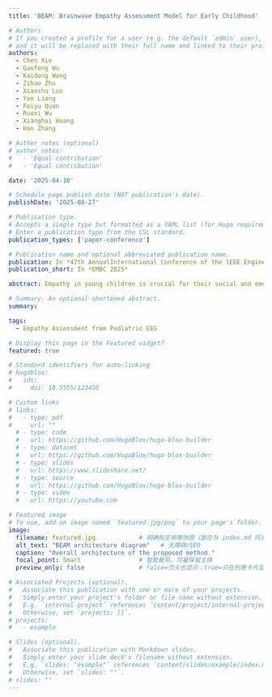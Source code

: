 ```yaml
---
title: 'BEAM: Brainwave Empathy Assessment Model for Early Childhood'

# Authors
# If you created a profile for a user (e.g. the default `admin` user), write the username (folder name) here
# and it will be replaced with their full name and linked to their profile.
authors:
  - Chen Xie
  - Gaofeng Wu
  - Kaidong Wang
  - Zihao Zhu
  - Xiaoshu Luo
  - Yan Liang
  - Feiyu Quan
  - Ruoxi Wu
  - Xianghui Huang
  - Han Zhang

# Author notes (optional)
# author_notes:
#   - 'Equal contribution'
#   - 'Equal contribution'

date: '2025-04-10'

# Schedule page publish date (NOT publication's date).
publishDate: '2025-08-27'

# Publication type.
# Accepts a single type but formatted as a YAML list (for Hugo requirements).
# Enter a publication type from the CSL standard.
publication_types: ['paper-conference']

# Publication name and optional abbreviated publication name.
publication: In *47th AnnualInternational Conference of the lEEE Engineering in Medicine and Biology Society*
publication_short: In *EMBC 2025*

abstract: Empathy in young children is crucial for their social and emotional development, yet predicting it remains challenging. Traditional methods often only rely on self-reports or observer-based labeling, which are susceptible to bias and fail to objectively capture the process of empathy formation. EEG offers an objective alternative; however, current approaches primarily extract static patterns, neglecting temporal dynamics. To overcome these limitations, we propose a novel deep learning framework, the Brainwave Empathy Assessment Model (BEAM), to predict empathy levels in children aged 4 to 6 years. BEAM leverages multi-view EEG signals to capture both cognitive and emotional dimensions of empathy. The framework comprises three key components- 1) a LaBraM-based encoder for effective spatio-temporal feature extraction, 2) a feature fusion module to integrate complementary information from multi-view signals, and 3) a contrastive learning module to enhance class separation. Validated on the CBCP dataset, BEAM outperforms state-of-the-art methods across multiple metrics, demonstrating its potential for objective empathy assessment and providing a preliminary insight into early interventions in children’s prosocial development.

# Summary. An optional shortened abstract.
summary: 

tags:
  - Empathy Assessment from Pediatric EEG

# Display this page in the Featured widget?
featured: true

# Standard identifiers for auto-linking
# hugoblox:
#   ids:
#     doi: 10.5555/123456

# Custom links
# links:
#   - type: pdf
#     url: ""
  # - type: code
  #   url: https://github.com/HugoBlox/hugo-blox-builder
  # - type: dataset
  #   url: https://github.com/HugoBlox/hugo-blox-builder
  # - type: slides
  #   url: https://www.slideshare.net/
  # - type: source
  #   url: https://github.com/HugoBlox/hugo-blox-builder
  # - type: video
  #   url: https://youtube.com

# Featured image
# To use, add an image named `featured.jpg/png` to your page's folder.
image:
  filename: featured.jpg            # 明确指定用哪张图（放在与 index.md 同目录）
  alt_text: "BEAM architecture diagram"   # 无障碍/SEO
  caption: "Overall architecture of the proposed method."
  focal_point: Smart                # 智能裁剪，尽量保留主体
  preview_only: false               # false=页头也显示；true=只在列表卡片显示

# Associated Projects (optional).
#   Associate this publication with one or more of your projects.
#   Simply enter your project's folder or file name without extension.
#   E.g. `internal-project` references `content/project/internal-project/index.md`.
#   Otherwise, set `projects: []`.
# projects:
#   - example

# Slides (optional).
#   Associate this publication with Markdown slides.
#   Simply enter your slide deck's filename without extension.
#   E.g. `slides: "example"` references `content/slides/example/index.md`.
#   Otherwise, set `slides: ""`.
# slides: ""
---
```

<!-- 
{{% callout note %}}
Click the _Cite_ button above to demo the feature to enable visitors to import publication metadata into their reference management software.
{{% /callout %}}

{{% callout note %}}
Create your slides in Markdown - click the _Slides_ button to check out the example.
{{% /callout %}}

Add the publication's **full text** or **supplementary notes** here. You can use rich formatting such as including [code, math, and images](https://docs.hugoblox.com/content/writing-markdown-latex/). -->
